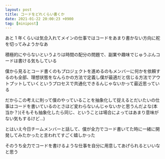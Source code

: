 ```yaml
---
layout: post
title: コードをどれくらい書くか
date: 2021-01-22 20:00:23 +0900
tag: [minipost]
---
```


あと 1 年くらいは気合入れてメインの仕事ではコードをあまり書かない方向に舵を切ってみようかなあ

積極的にやらないというよりは時間の配分の問題で、副業や趣味でじゅうぶんコードは書ける気もしている

僕から見るとコード書くのもプロジェクトを進めるのもメンバーに何かを依頼するのも全部、理想状態をなんらかの方法で定義し僕が最適だと信じる方法でアウトプットしていくというプロセスで共通化できるんじゃないかって最近思っている

だからこの考えに則って僕のやっていることを抽象化して捉えるとだいたいの仕事はコードを書いているのとさほど変わらないんじゃないかと思うんだよな(本当か？)(そもそも抽象化したら同じ、ということは場合によってはあまり意味がない気もするけど...)

とはいえ今日チームメンバーと話して、僕が全力でコード書いてた時に一緒に開発してみたかったと言われてすごく嬉しかった

そのうち全力でコードを書けるような仕事を自分に用意してあげられるといいなと思う

